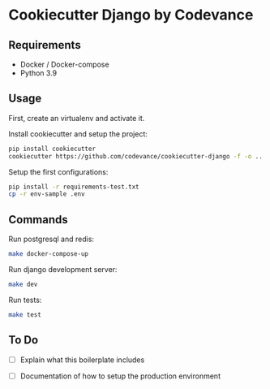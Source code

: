 Cookiecutter Django by Codevance
================================

Requirements
-----------

- Docker / Docker-compose
- Python 3.9

Usage
-----

First, create an virtualenv and activate it.

Install cookiecutter and setup the project:

```bash
pip install cookiecutter
cookiecutter https://github.com/codevance/cookiecutter-django -f -o ..
```

Setup the first configurations:

```bash
pip install -r requirements-test.txt
cp -r env-sample .env
```

Commands
-------

Run postgresql and redis:
```bash
make docker-compose-up
```

Run django development server:
```bash
make dev
```

Run tests:
```bash
make test
```

To Do
-----

- [ ] Explain what this boilerplate includes
- [ ] Documentation of how to setup the production environment

